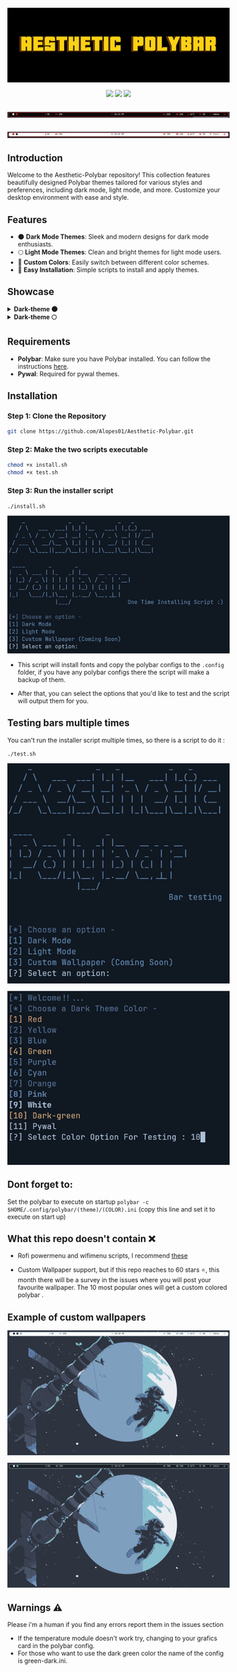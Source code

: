 <!-- Aesthetic polybar -->

 ![Aesthetic Polybar](screenshots/2024072012255676_1.jpg)

<p align="center">
  <img src="https://img.shields.io/github/stars/Alopes01/Aesthetic-Polybar?style=for-the-badge">
  <img src="https://img.shields.io/github/issues/Alopes01/Aesthetic-Polybar?style=for-the-badge">
  <img src="https://img.shields.io/github/forks/Alopes01/Aesthetic-Polybar?style=for-the-badge">
</p>



## 


 ![Aesthetic Polybar](screenshots/dark.gif)


##
 ![Aesthetic Polybar](screenshots/light.gif)

##


## Introduction
Welcome to the Aesthetic-Polybar repository! This collection features beautifully designed Polybar themes tailored for various styles and preferences, including dark mode, light mode, and more. Customize your desktop environment with ease and style.

## Features
- 🌑  **Dark Mode Themes**: Sleek and modern designs for dark mode enthusiasts.
- 🌕 **Light Mode Themes**: Clean and bright themes for light mode users.
- 🎨 **Custom Colors**: Easily switch between different color schemes.
- 🚀 **Easy Installation**: Simple scripts to install and apply themes.

## Showcase

<details>
<summary><b>Dark-theme 🌑 </b></summary>

![Aesthetic Polybar](screenshots/a.png)

![Aesthetic Polybar](screenshots/b.png)

![Aesthetic Polybar](screenshots/c.png)

![Aesthetic Polybar](screenshots/d.png)

![Aesthetic Polybar](screenshots/e.png)

![Aesthetic Polybar](screenshots/f.png)

![Aesthetic Polybar](screenshots/g.png)

![Aesthetic Polybar](screenshots/h.png)

![Aesthetic Polybar](screenshots/i.png)

![Aesthetic Polybar](screenshots/j.png)


</details>


<details>
<summary><b>Dark-theme 🌕 </b></summary>

![Aesthetic Polybar](screenshots/1.png)

![Aesthetic Polybar](screenshots/2.png)

![Aesthetic Polybar](screenshots/3.png)

![Aesthetic Polybar](screenshots/4.png)

![Aesthetic Polybar](screenshots/5.png)

![Aesthetic Polybar](screenshots/6.png)

![Aesthetic Polybar](screenshots/7.png)

![Aesthetic Polybar](screenshots/8.png)

![Aesthetic Polybar](screenshots/9.png)

![Aesthetic Polybar](screenshots/10.png)


</details>

## Requirements
- **Polybar**: Make sure you have Polybar installed. You can follow the instructions [here](https://github.com/polybar/polybar).
- **Pywal**: Required for pywal themes.


## Installation
### Step 1: Clone the Repository
```sh
git clone https://github.com/Alopes01/Aesthetic-Polybar.git
```
### Step 2: Make the two scripts executable
```sh
chmod +x install.sh
chmod +x test.sh
```
### Step 3: Run the installer script
```sh
./install.sh
```
![here](screenshots/instaler.png)

- This script will install fonts and copy the polybar configs to the ``.config`` folder, if you have any polybar configs there the script will make a backup of them.

- After that, you can select the options that you'd like to test and the script will output them for you.

## Testing bars multiple times 

You can't run the installer script multiple times, so there is a script to do it :

```sh
./test.sh
```
![here](screenshots/2024-07-19_13-41.png)

![here](screenshots/2024-07-19_13-42.png)

## Dont forget to:
Set the polybar to execute on startup ``polybar -c $HOME/.config/polybar/(theme)/(COLOR).ini``  (copy this line and set it to execute on start up)

## What this repo doesn't contain ❌
- Rofi powermenu and wifimenu scripts, I recommend [these](https://github.com/adi1090x/rofi)

- Custom Wallpaper support, but if this repo reaches to 60 stars ⭐️, this month there will be a survey in the issues where you will post your favourite wallpaper. The 10 most popular ones will get a custom colored polybar .

## Example of custom wallpapers

![Aesthetic Polybar](screenshots/2024-07-19_14-10_1.png)

![Aesthetic Polybar](screenshots/2024-07-19_14-12.png)


## Warnings ⚠️

Please i'm a human if you find any errors report them in the issues section

- If the temperature module doesn't work try, changing to your grafics card in the polybar config.
- For those who want to use the dark green color the name of the config is green-dark.ini.

